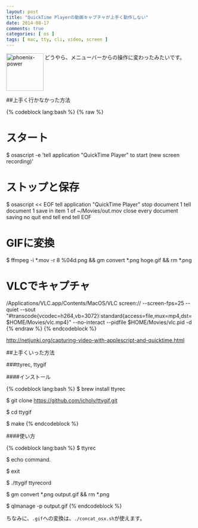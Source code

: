 ```yaml
---
layout: post
title: "QuickTime Playerの動画キャプチャが上手く動作しない"
date: 2014-08-17
comments: true
categories: [ os ]
tags: [ mac, tty, cli, video, screen ]
---
```

<img src="{{ root_url }}/images/more.png" alt="phoenix-power" align="left" width="100" height="100">どうやら、メニューバーからの操作に変わったみたいです。<!--more--><br clear="all">

##上手く行かなかった方法

{% codeblock lang:bash %}
{% raw %}
# スタート
$ osascript -e 'tell application "QuickTime Player" to start (new screen recording)'

# ストップと保存
$ osascript << EOF
  tell application "QuickTime Player"
    stop document 1
    tell document 1
    save in item 1 of ~/Movies/out.mov
    close every document saving no
    quit
    end tell
  end tell
EOF

# GIFに変換
$ ffmpeg -i *.mov -r 8 %04d.png && gm convert *.png hoge.gif && rm *.png

# VLCでキャプチャ
/Applications/VLC.app/Contents/MacOS/VLC screen:// --screen-fps=25 --quiet --sout "#transcode{vcodec=h264,vb=3072}:standard{access=file,mux=mp4,dst=$HOME/Movies/vlc.mp4}" --no-interact --pidfile $HOME/Movies/vlc.pid -d
{% endraw %}
{% endcodeblock %}

http://netjunki.org/capturing-video-with-applescript-and-quicktime.html

##上手くいった方法

###ttyrec, ttygif



####インストール

{% codeblock lang:bash %}
$ brew install ttyrec

$ git clone https://github.com/icholy/ttygif.git

$ cd ttygif

$ make
{% endcodeblock %}

####使い方

{% codeblock lang:bash %}
$ ttyrec

$ echo command.

$ exit

$ ./ttygif ttyrecord

$ gm convert *.png output.gif && rm *.png

$ qlmanage -p output.gif
{% endcodeblock %}

ちなみに、`.gif`への変換は、`./concat_osx.sh`が使えます。

